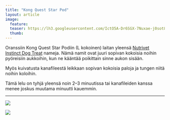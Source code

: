 ```yaml
---
title: "Kong Quest Star Pod"
layout: article
image:
  feature:
  teaser: https://lh3.googleusercontent.com/IctO5A-Dr6SGX-7Nuxae-j0sot83GrjF7Ego2-7C1g0=w245
  thumb:
---
```


Oranssiin Kong Quest Star Podiin (L kokoinen) laitan yleensä [Nutrivet Instinct Dog Treat](http://www.zooplus.fi/esearch.htm#q=dog%20treat) nameja. Nämä namit ovat juuri sopivan kokoisia noihin pyöreisiin aukkoihin, kun ne kääntää poikittain sinne aukon sisään.

Myös kuivatusta kanafileestä leikkaan sopivan kokoisia paloja ja tungen niitä noihin koloihin.

Tämä lelu on tyhjä yleensä noin 2–3 minuutissa tai kanafileiden kanssa menee joskus muutama minuutti kauemmin.

---

[![](https://lh3.googleusercontent.com/IFWTwLqG36JhuK_xBcQJRu8NYmSICHnGu4w4SCJrsNY=w800)](https://lh3.googleusercontent.com/IFWTwLqG36JhuK_xBcQJRu8NYmSICHnGu4w4SCJrsNY=s0)

[![](https://lh3.googleusercontent.com/N1U72dZkkBl3hF01ay2GJ2dBs_5F1uJzbNchjvZMujY=w800)](https://lh3.googleusercontent.com/N1U72dZkkBl3hF01ay2GJ2dBs_5F1uJzbNchjvZMujY=s0)
